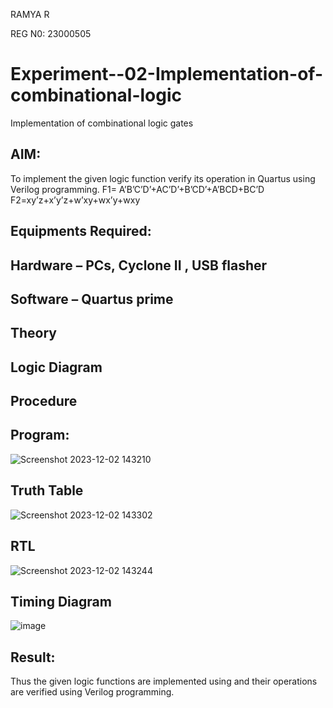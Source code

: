 RAMYA R

REG N0: 23000505
# Experiment--02-Implementation-of-combinational-logic
Implementation of combinational logic gates
 
## AIM:
To implement the given logic function verify its operation in Quartus using Verilog programming.
 F1= A’B’C’D’+AC’D’+B’CD’+A’BCD+BC’D
F2=xy’z+x’y’z+w’xy+wx’y+wxy
 
 
 
## Equipments Required:
## Hardware – PCs, Cyclone II , USB flasher
## Software – Quartus prime


## Theory
 

## Logic Diagram
## Procedure
## Program:

![Screenshot 2023-12-02 143210](https://github.com/ramya23000505/Experiment--02-Implementation-of-combinational-logic-/assets/149370791/754fb649-15e1-4fa2-bf22-29d07c333913)

## Truth Table

![Screenshot 2023-12-02 143302](https://github.com/ramya23000505/Experiment--02-Implementation-of-combinational-logic-/assets/149370791/5a38e6d4-543a-4b47-bf84-32f6b4a4e13b)

## RTL
![Screenshot 2023-12-02 143244](https://github.com/ramya23000505/Experiment--02-Implementation-of-combinational-logic-/assets/149370791/0dc67dad-f085-4606-b5ce-74aa494a6e1d)

## Timing Diagram
![image](https://github.com/ramya23000505/Experiment--02-Implementation-of-combinational-logic-/assets/149370791/ce2ca0c3-3359-4547-88be-a97348c69389)

## Result:
Thus the given logic functions are implemented using  and their operations are verified using Verilog programming.
